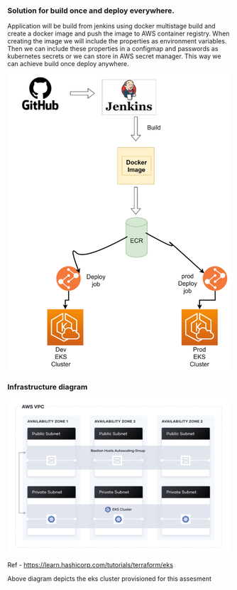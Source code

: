 ### Solution for build once and deploy everywhere.

Application will be build from jenkins using docker multistage build and create a docker image and push the image to AWS container registry.
When creating the image we will include the properties as environment variables.
Then we can include these properties in a configmap and passwords as kubernetes secrets or we can store in AWS secret manager. This way we can achieve build once deploy anywhere. 

![alt text](https://github.com/PreslyJ/different-assesment/blob/master/image2.png?raw=true)


### Infrastructure diagram 

![alt text](https://github.com/PreslyJ/different-assesment/blob/master/image1.png?raw=true)

Ref - https://learn.hashicorp.com/tutorials/terraform/eks

Above diagram depicts the eks cluster provisioned for this assesment
